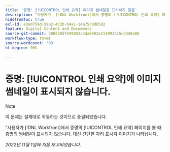 ```yaml
---
title: '증명: [!UICONTROL 인쇄 요약] 이미지 썸네일을 표시하지 않음'
description: “사용자가  [!DNL Workfront]에서 증명의 [!UICONTROL 인쇄 요약] 페이지를 볼 때 증명의 썸네일이 표시되지 않습니다. 대신 간단한 자리 표시자 이미지가 나타납니다.
hidefromtoc: true
exl-id: e3ad759d-59a2-4c2b-b4a1-14a75c9d85d2
feature: Digital Content and Documents
source-git-commit: 386528d7b99053a4da6982e2140933c5cd348a08
workflow-type: tm+mt
source-wordcount: '83'
ht-degree: 90%

---
```


# 증명: [!UICONTROL 인쇄 요약]에 이미지 썸네일이 표시되지 않습니다.

<!--This is on both the WF and WFP TOCs-->

>[!NOTE]
>
>이 문제는 설계대로 작동하는 것이므로 종결되었습니다.

“사용자가 [!DNL Workfront]에서 증명의 [!UICONTROL 인쇄 요약] 페이지를 볼 때 증명의 썸네일이 표시되지 않습니다. 대신 간단한 자리 표시자 이미지가 나타납니다.

_2022년 11월 1일에 처음 보고되었습니다._
